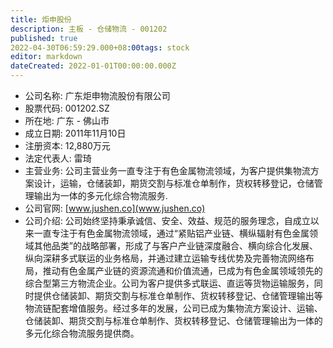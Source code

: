 ```yaml
---
title: 炬申股份
description: 主板 - 仓储物流 - 001202
published: true
2022-04-30T06:59:29.000+08:00tags: stock
editor: markdown
dateCreated: 2022-01-01T00:00:00.000Z
---
```


- 公司名称: 广东炬申物流股份有限公司
- 股票代码: 001202.SZ
- 所在地: 广东 - 佛山市
- 成立日期: 2011年11月10日
- 注册资本: 12,880万元
- 法定代表人: 雷琦
- 主营业务: 公司主营业务一直专注于有色金属物流领域，为客户提供集物流方案设计，运输，仓储装卸，期货交割与标准仓单制作，货权转移登记，仓储管理输出为一体的多元化综合物流服务.
- 公司官网: [www.jushen.co](www.jushen.co)
- 公司介绍: 公司始终坚持秉承诚信、安全、效益、规范的服务理念，自成立以来一直专注于有色金属物流领域，通过“紧贴铝产业链、横纵辐射有色金属领域其他品类”的战略部署，形成了与客户产业链深度融合、横向综合化发展、纵向深耕多式联运的业务格局，并通过建立运输专线优势及完善物流网络布局，推动有色金属产业链的资源流通和价值流通，已成为有色金属领域领先的综合型第三方物流企业。公司为客户提供多式联运、直运等货物运输服务，同时提供仓储装卸、期货交割与标准仓单制作、货权转移登记、仓储管理输出等物流链配套增值服务。经过多年的发展，公司已成为集物流方案设计、运输、仓储装卸、期货交割与标准仓单制作、货权转移登记、仓储管理输出为一体的多元化综合物流服务提供商。


